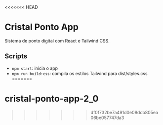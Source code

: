 <<<<<<< HEAD
# Cristal Ponto App

Sistema de ponto digital com React e Tailwind CSS.

## Scripts

- `npm start`: inicia o app
- `npm run build:css`: compila os estilos Tailwind para dist/styles.css
=======
# cristal-ponto-app-2_0
>>>>>>> df0f732be7a491d0e08dcb805ea06be057747da3
